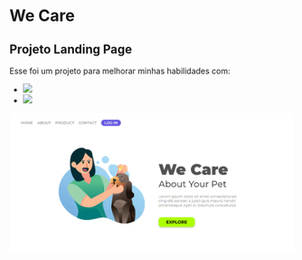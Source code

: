 <h1>We Care</h1>

<h2>Projeto Landing Page</h2>

<p>Esse foi um projeto para melhorar minhas habilidades com:</p>

- <img src="https://img.shields.io/badge/HTML5-E34F26?style=for-the-badge&logo=html5&logoColor=white"/>
- <img src="https://img.shields.io/badge/CSS3-1572B6?style=for-the-badge&logo=css3&logoColor=white"/> 

<img src="https://github.com/Bielkzz/We-Care/blob/master/wecare.png?raw=true">
